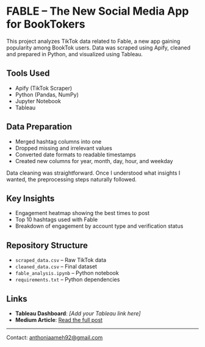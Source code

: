 # FABLE – The New Social Media App for BookTokers

This project analyzes TikTok data related to Fable, a new app gaining popularity among BookTok users. Data was scraped using Apify, cleaned and prepared in Python, and visualized using Tableau.

## Tools Used
- Apify (TikTok Scraper)
- Python (Pandas, NumPy)
- Jupyter Notebook
- Tableau

## Data Preparation
- Merged hashtag columns into one
- Dropped missing and irrelevant values
- Converted date formats to readable timestamps
- Created new columns for year, month, day, hour, and weekday

Data cleaning was straightforward. Once I understood what insights I wanted, the preprocessing steps naturally followed.

## Key Insights
- Engagement heatmap showing the best times to post
- Top 10 hashtags used with Fable
- Breakdown of engagement by account type and verification status

## Repository Structure
- `scraped_data.csv` – Raw TikTok data
- `cleaned_data.csv` – Final dataset
- `fable_analysis.ipynb` – Python notebook
- `requirements.txt` – Python dependencies

## Links
- **Tableau Dashboard**: _[Add your Tableau link here]_
- **Medium Article**: [Read the full post](https://medium.com/@your-username/fable-the-new-social-media-app-for-booktokers-abc123)
---

Contact: anthoniaameh92@gmail.com
